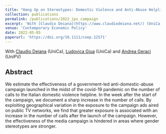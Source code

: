 ```yaml
---
title: "Hang Up on Stereotypes: Domestic Violence and Anti-Abuse Helpline Campaign"
collection: publications
permalink: /publications/2022_ipv_campaign
excerpt: 'With [Claudio Deiana](https://www.claudiodeiana.net/) (UniCa), [Ludovica Giua](https://sites.google.com/site/ludovicagiua/home) (UniCa) and [Andrea Geraci](https://sites.google.com/view/andreageraci/home) (UniPV)'
venue: 'Contemporary Economic Policy'
date: 2022-05-05
paperurl: 'https://doi.org/10.1111/coep.12571'
---
```

With [Claudio Deiana](https://www.claudiodeiana.net/) (UniCa), [Ludovica Giua](https://sites.google.com/site/ludovicagiua/home) (UniCa) and [Andrea Geraci](https://sites.google.com/view/andreageraci/home) (UniPV)

Abstract 
-----
We estimate the effectiveness of a government-led anti-domestic-abuse campaign launched in the midst of the covid-19 pandemic on the number of calls to the Italian domestic violence helpline. In the week after the start of the campaign, we document a sharp increase in the number of calls. By exploiting geographical variation in the exposure to the campaign ads aired on public TV networks, we find that greater exposure is associated with an increase in the number of calls after the launch of the campaign. However, the effectiveness of the media campaign is hindered in areas where gender stereotypes are stronger.

